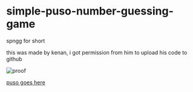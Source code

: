# simple-puso-number-guessing-game
spngg for short

this was made by kenan, i got permission from him to upload his code to github

![proof](https://cdn.discordapp.com/attachments/1114949239299117117/1175427466051981322/Credit_tho.png "proof")

[puso goes here](https://github.com/mache102/puso)

